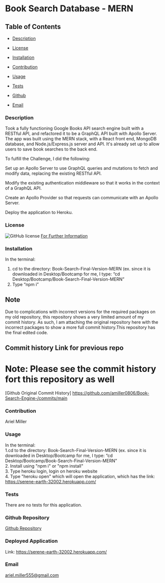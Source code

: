 


# Book Search Database - MERN


  ## Table of Contents

  * [Description](#description)

  * [License](#license)

  * [Installation](#installation)

  * [Contribution](#contribution)

  * [Usage](#usage)

  * [Tests](#tests)

  * [Github](#github)

  * [Email](#email)


  ### Description 
 Took a fully functioning Google Books API search engine built with a RESTful API, and refactored it to be a GraphQL API built with Apollo Server. The app was built using the MERN stack, with a React front end, MongoDB database, and Node.js/Express.js server and API. It's already set up to allow users to save book searches to the back end.

To fulfill the Challenge, I did the following:

Set up an Apollo Server to use GraphQL queries and mutations to fetch and modify data, replacing the existing RESTful API.

Modify the existing authentication middleware so that it works in the context of a GraphQL API.

Create an Apollo Provider so that requests can communicate with an Apollo Server.

Deploy the application to Heroku.


  ### License 
  ![GitHub license](https://img.shields.io/badge/license-MIT-turquoise.svg)
[For Further Information]( https://shields.io/category/license)

  ### Installation
  In the terminal:  <br>
1.	cd to the directory: Book-Search-Final-Version-MERN (ex. since it is downloaded in Desktop/Bootcamp for me, I type: “cd Desktop/Bootcamp/Book-Search-Final-Version-MERN”   <br>
2.	Type “npm i” 

## Note 

Due to complications with incorrect versions for the required packages on my old repository, this repository shows a very limited amount of my commit history. As such, I am attaching the original repository here with the incorrect packages to show a more full commit history.This repository has the final edited code. 


## Commit history Link for previous repo
# Note: Please see the commit history fort this repository as well 
[Github Original Commit History] https://github.com/amiller0806/Book-Search-Engine-/commits/main 
  ### Contribution
  Ariel Miller 

  ### Usage
  In the terminal: <br>
1.cd to the directory: Book-Search-Final-Version-MERN (ex. since it is downloaded in Desktop/Bootcamp for me, I type: “cd Desktop/Bootcamp/Book-Search-Final-Version-MERN”  <br>
2. Install using "npm i" or "npm install" <br>
3.	Type heroku login, login on heroku website <br>
4. Type "heroku open" which will open the application, which has the link: https://serene-earth-32002.herokuapp.com/

  ### Tests
There are no tests for this application. 
  ### Github Repository
[Github Repository](https://github.com/amiller0806/Book-Search-Final-Version-MERN )

### Deployed Application 
Link: https://serene-earth-32002.herokuapp.com/
  ### Email
ariel.miller555@gmail.com
